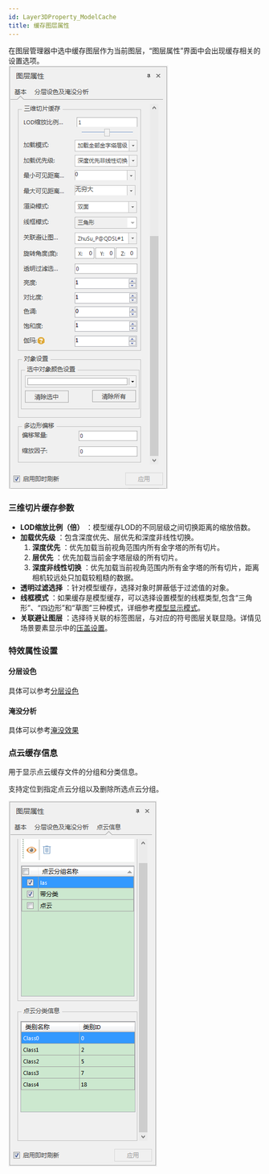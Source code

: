 ```yaml
---
id: Layer3DProperty_ModelCache
title: 缓存图层属性  
---  
```

在图层管理器中选中缓存图层作为当前图层，“图层属性”界面中会出现缓存相关的设置选项。   
   ![](img/Layer_CacheBase.png)  
 
  
### 三维切片缓存参数

  * **LOD缩放比例（倍）** ：模型缓存LOD的不同层级之间切换距离的缩放倍数。
  * **加载优先级** ：包含深度优先、层优先和深度非线性切换。
    1. **深度优先** ：优先加载当前视角范围内所有金字塔的所有切片。
    2. **层优先** ：优先加载当前金字塔层级的所有切片。
    3. **深度非线性切换** ：优先加载当前视角范围内所有金字塔的所有切片，距离相机较远处只加载较粗糙的数据。
  * **透明过滤选择** ：针对模型缓存，选择对象时屏蔽低于过滤值的对象。
  * **线框模式** ：如果缓存是模型缓存，可以选择设置模型的线框类型,包含“三角形”、“四边形”和“草图”三种模式，详细参考[模型显示模式](../../SceneOperation/AdvancedLayserSetting/ModelDisplayMode)。
  * **关联避让图层** ：选择待关联的标签图层，与对应的符号图层关联显隐。详情见场景要素显示中的[压盖设置](../../SceneOperation/AdvancedSceneSetting/PropertyGroup)。

### 特效属性设置

#### 分层设色

具体可以参考[分层设色](../../SceneOperation/AdvancedLayserSetting/Layer3DProperty_HypsometricSetting)

#### 淹没分析

具体可以参考[淹没效果](../../SceneOperation/AdvancedLayserSetting/Layer3DProperty_Flooding)

### 点云缓存信息

用于显示点云缓存文件的分组和分类信息。

支持定位到指定点云分组以及删除所选点云分组。

![](img/Layer_PointClound.png)  

  


